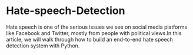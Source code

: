 # Hate-speech-Detection
Hate speech is one of the serious issues we see on social media platforms like Facebook and Twitter, mostly from people with political views.In this article, we will walk through how to build an end-to-end hate speech detection system with Python.
